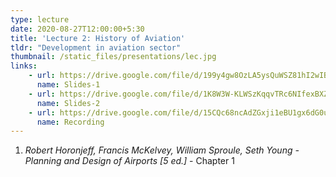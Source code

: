 ```yaml
---
type: lecture
date: 2020-08-27T12:00:00+5:30
title: 'Lecture 2: History of Aviation'
tldr: "Development in aviation sector"
thumbnail: /static_files/presentations/lec.jpg
links: 
    - url: https://drive.google.com/file/d/199y4gw8OzLA5ysQuWSZ81hI2wIBCvTkL/view?usp=sharing
      name: Slides-1
    - url: https://drive.google.com/file/d/1K8W3W-KLWSzKqqvTRc6NIfexBXZcpuCh/view?usp=sharing
      name: Slides-2
    - url: https://drive.google.com/file/d/15CQc68ncAdZGxji1eBU1gx6dG0uet6dK/view?usp=sharing
      name: Recording
---
```

1. *Robert Horonjeff, Francis McKelvey, William Sproule, Seth Young - Planning and Design of Airports [5 ed.]* - Chapter 1